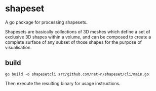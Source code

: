 # shapeset

A go package for processing shapesets.

Shapesets are basically collections of 3D meshes which define a set of exclusive 3D shapes within a volume, and can be composed to create a complete surface of any subset of those shapes for the purpose of visualisation.

## build

    go build -o shapesetcli src/github.com/nat-n/shapeset/cli/main.go

Then execute the resulting binary for usage instructions.
